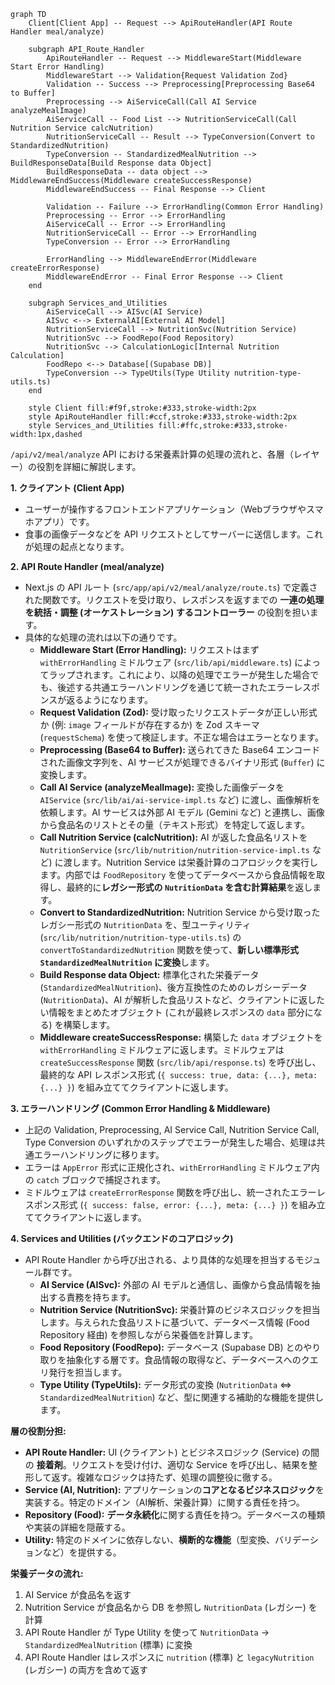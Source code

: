 ```mermaid
graph TD
    Client[Client App] -- Request --> ApiRouteHandler(API Route Handler meal/analyze)

    subgraph API_Route_Handler
        ApiRouteHandler -- Request --> MiddlewareStart(Middleware Start Error Handling)
        MiddlewareStart --> Validation{Request Validation Zod}
        Validation -- Success --> Preprocessing[Preprocessing Base64 to Buffer]
        Preprocessing --> AiServiceCall(Call AI Service analyzeMealImage)
        AiServiceCall -- Food List --> NutritionServiceCall(Call Nutrition Service calcNutrition)
        NutritionServiceCall -- Result --> TypeConversion(Convert to StandardizedNutrition)
        TypeConversion -- StandardizedMealNutrition --> BuildResponseData[Build Response data Object]
        BuildResponseData -- data object --> MiddlewareEndSuccess(Middleware createSuccessResponse)
        MiddlewareEndSuccess -- Final Response --> Client

        Validation -- Failure --> ErrorHandling(Common Error Handling)
        Preprocessing -- Error --> ErrorHandling
        AiServiceCall -- Error --> ErrorHandling
        NutritionServiceCall -- Error --> ErrorHandling
        TypeConversion -- Error --> ErrorHandling

        ErrorHandling --> MiddlewareEndError(Middleware createErrorResponse)
        MiddlewareEndError -- Final Error Response --> Client
    end

    subgraph Services_and_Utilities
        AiServiceCall --> AISvc(AI Service)
        AISvc <--> ExternalAI[External AI Model]
        NutritionServiceCall --> NutritionSvc(Nutrition Service)
        NutritionSvc --> FoodRepo(Food Repository)
        NutritionSvc --> CalculationLogic[Internal Nutrition Calculation]
        FoodRepo <--> Database[(Supabase DB)]
        TypeConversion --> TypeUtils(Type Utility nutrition-type-utils.ts)
    end

    style Client fill:#f9f,stroke:#333,stroke-width:2px
    style ApiRouteHandler fill:#ccf,stroke:#333,stroke-width:2px
    style Services_and_Utilities fill:#ffc,stroke:#333,stroke-width:1px,dashed
```

`/api/v2/meal/analyze` API における栄養素計算の処理の流れと、各層（レイヤー）の役割を詳細に解説します。


**1. クライアント (Client App)**

*   ユーザーが操作するフロントエンドアプリケーション（Webブラウザやスマホアプリ）です。
*   食事の画像データなどを API リクエストとしてサーバーに送信します。これが処理の起点となります。

**2. API Route Handler (meal/analyze)**

*   Next.js の API ルート (`src/app/api/v2/meal/analyze/route.ts`) で定義された関数です。リクエストを受け取り、レスポンスを返すまでの **一連の処理を統括・調整 (オーケストレーション) するコントローラー** の役割を担います。
*   具体的な処理の流れは以下の通りです。
    *   **Middleware Start (Error Handling):** リクエストはまず `withErrorHandling` ミドルウェア (`src/lib/api/middleware.ts`) によってラップされます。これにより、以降の処理でエラーが発生した場合でも、後述する共通エラーハンドリングを通じて統一されたエラーレスポンスが返るようになります。
    *   **Request Validation (Zod):** 受け取ったリクエストデータが正しい形式か (例: `image` フィールドが存在するか) を Zod スキーマ (`requestSchema`) を使って検証します。不正な場合はエラーとなります。
    *   **Preprocessing (Base64 to Buffer):** 送られてきた Base64 エンコードされた画像文字列を、AI サービスが処理できるバイナリ形式 (`Buffer`) に変換します。
    *   **Call AI Service (analyzeMealImage):** 変換した画像データを `AIService` (`src/lib/ai/ai-service-impl.ts` など) に渡し、画像解析を依頼します。AI サービスは外部 AI モデル (Gemini など) と連携し、画像から食品名のリストとその量（テキスト形式）を特定して返します。
    *   **Call Nutrition Service (calcNutrition):** AI が返した食品名リストを `NutritionService` (`src/lib/nutrition/nutrition-service-impl.ts` など) に渡します。Nutrition Service は栄養計算のコアロジックを実行します。内部では `FoodRepository` を使ってデータベースから食品情報を取得し、最終的に**レガシー形式の `NutritionData` を含む計算結果**を返します。
    *   **Convert to StandardizedNutrition:** Nutrition Service から受け取ったレガシー形式の `NutritionData` を、型ユーティリティ (`src/lib/nutrition/nutrition-type-utils.ts`) の `convertToStandardizedNutrition` 関数を使って、**新しい標準形式 `StandardizedMealNutrition` に変換**します。
    *   **Build Response data Object:** 標準化された栄養データ (`StandardizedMealNutrition`)、後方互換性のためのレガシーデータ (`NutritionData`)、AI が解析した食品リストなど、クライアントに返したい情報をまとめたオブジェクト (これが最終レスポンスの `data` 部分になる) を構築します。
    *   **Middleware createSuccessResponse:** 構築した `data` オブジェクトを `withErrorHandling` ミドルウェアに返します。ミドルウェアは `createSuccessResponse` 関数 (`src/lib/api/response.ts`) を呼び出し、最終的な API レスポンス形式 (`{ success: true, data: {...}, meta: {...} }`) を組み立ててクライアントに返します。

**3. エラーハンドリング (Common Error Handling & Middleware)**

*   上記の Validation, Preprocessing, AI Service Call, Nutrition Service Call, Type Conversion のいずれかのステップでエラーが発生した場合、処理は共通エラーハンドリングに移ります。
*   エラーは `AppError` 形式に正規化され、`withErrorHandling` ミドルウェア内の `catch` ブロックで捕捉されます。
*   ミドルウェアは `createErrorResponse` 関数を呼び出し、統一されたエラーレスポンス形式 (`{ success: false, error: {...}, meta: {...} }`) を組み立ててクライアントに返します。

**4. Services and Utilities (バックエンドのコアロジック)**

*   API Route Handler から呼び出される、より具体的な処理を担当するモジュール群です。
    *   **AI Service (AISvc):** 外部の AI モデルと通信し、画像から食品情報を抽出する責務を持ちます。
    *   **Nutrition Service (NutritionSvc):** 栄養計算のビジネスロジックを担当します。与えられた食品リストに基づいて、データベース情報 (Food Repository 経由) を参照しながら栄養価を計算します。
    *   **Food Repository (FoodRepo):** データベース (Supabase DB) とのやり取りを抽象化する層です。食品情報の取得など、データベースへのクエリ発行を担当します。
    *   **Type Utility (TypeUtils):** データ形式の変換 (`NutritionData` ⇔ `StandardizedMealNutrition`) など、型に関連する補助的な機能を提供します。

**層の役割分担:**

*   **API Route Handler:** UI (クライアント) とビジネスロジック (Service) の間の **接着剤**。リクエストを受け付け、適切な Service を呼び出し、結果を整形して返す。複雑なロジックは持たず、処理の調整役に徹する。
*   **Service (AI, Nutrition):** アプリケーションの**コアとなるビジネスロジック**を実装する。特定のドメイン（AI解析、栄養計算）に関する責任を持つ。
*   **Repository (Food):** **データ永続化**に関する責任を持つ。データベースの種類や実装の詳細を隠蔽する。
*   **Utility:** 特定のドメインに依存しない、**横断的な機能**（型変換、バリデーションなど）を提供する。

**栄養データの流れ:**

1.  AI Service が食品名を返す
2.  Nutrition Service が食品名から DB を参照し `NutritionData` (レガシー) を計算
3.  API Route Handler が Type Utility を使って `NutritionData` → `StandardizedMealNutrition` (標準) に変換
4.  API Route Handler はレスポンスに `nutrition` (標準) と `legacyNutrition` (レガシー) の両方を含めて返す

